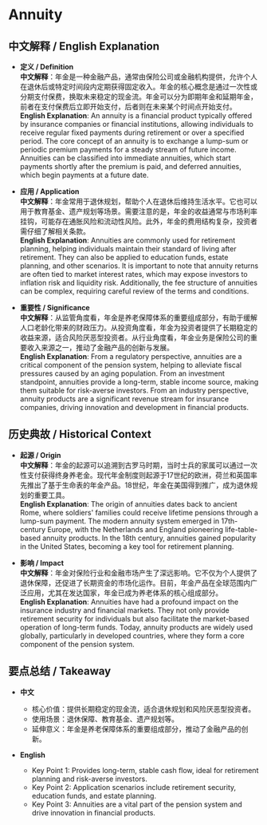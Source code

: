 # Annuity

## 中文解释 / English Explanation

* **定义 / Definition**  
  **中文解释**：年金是一种金融产品，通常由保险公司或金融机构提供，允许个人在退休后或特定时间段内定期获得固定收入。年金的核心概念是通过一次性或分期支付保费，换取未来稳定的现金流。年金可以分为即期年金和延期年金，前者在支付保费后立即开始支付，后者则在未来某个时间点开始支付。  
  **English Explanation**: An annuity is a financial product typically offered by insurance companies or financial institutions, allowing individuals to receive regular fixed payments during retirement or over a specified period. The core concept of an annuity is to exchange a lump-sum or periodic premium payments for a steady stream of future income. Annuities can be classified into immediate annuities, which start payments shortly after the premium is paid, and deferred annuities, which begin payments at a future date.

* **应用 / Application**  
  **中文解释**：年金常用于退休规划，帮助个人在退休后维持生活水平。它也可以用于教育基金、遗产规划等场景。需要注意的是，年金的收益通常与市场利率挂钩，可能存在通胀风险和流动性风险。此外，年金的费用结构复杂，投资者需仔细了解相关条款。  
  **English Explanation**: Annuities are commonly used for retirement planning, helping individuals maintain their standard of living after retirement. They can also be applied to education funds, estate planning, and other scenarios. It is important to note that annuity returns are often tied to market interest rates, which may expose investors to inflation risk and liquidity risk. Additionally, the fee structure of annuities can be complex, requiring careful review of the terms and conditions.

* **重要性 / Significance**  
  **中文解释**：从监管角度看，年金是养老保障体系的重要组成部分，有助于缓解人口老龄化带来的财政压力。从投资角度看，年金为投资者提供了长期稳定的收益来源，适合风险厌恶型投资者。从行业角度看，年金业务是保险公司的重要收入来源之一，推动了金融产品的创新与发展。  
  **English Explanation**: From a regulatory perspective, annuities are a critical component of the pension system, helping to alleviate fiscal pressures caused by an aging population. From an investment standpoint, annuities provide a long-term, stable income source, making them suitable for risk-averse investors. From an industry perspective, annuity products are a significant revenue stream for insurance companies, driving innovation and development in financial products.

## 历史典故 / Historical Context

* **起源 / Origin**  
  **中文解释**：年金的起源可以追溯到古罗马时期，当时士兵的家属可以通过一次性支付获得终身养老金。现代年金制度则起源于17世纪的欧洲，荷兰和英国率先推出了基于生命表的年金产品。18世纪，年金在美国得到推广，成为退休规划的重要工具。  
  **English Explanation**: The origin of annuities dates back to ancient Rome, where soldiers' families could receive lifetime pensions through a lump-sum payment. The modern annuity system emerged in 17th-century Europe, with the Netherlands and England pioneering life-table-based annuity products. In the 18th century, annuities gained popularity in the United States, becoming a key tool for retirement planning.

* **影响 / Impact**  
  **中文解释**：年金对保险行业和金融市场产生了深远影响。它不仅为个人提供了退休保障，还促进了长期资金的市场化运作。目前，年金产品在全球范围内广泛应用，尤其在发达国家，年金已成为养老体系的核心组成部分。  
  **English Explanation**: Annuities have had a profound impact on the insurance industry and financial markets. They not only provide retirement security for individuals but also facilitate the market-based operation of long-term funds. Today, annuity products are widely used globally, particularly in developed countries, where they form a core component of the pension system.

## 要点总结 / Takeaway

* **中文**  
  - 核心价值：提供长期稳定的现金流，适合退休规划和风险厌恶型投资者。  
  - 使用场景：退休保障、教育基金、遗产规划等。  
  - 延伸意义：年金是养老保障体系的重要组成部分，推动了金融产品的创新。

* **English**  
  - Key Point 1: Provides long-term, stable cash flow, ideal for retirement planning and risk-averse investors.  
  - Key Point 2: Application scenarios include retirement security, education funds, and estate planning.  
  - Key Point 3: Annuities are a vital part of the pension system and drive innovation in financial products.